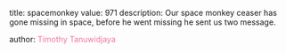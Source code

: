 title: spacemonkey
value: 971
description: Our space monkey ceaser has gone missing in space, before he went missing he sent us two message.

author: <span style="color:#f275a1;">Timothy Tanuwidjaya</span>